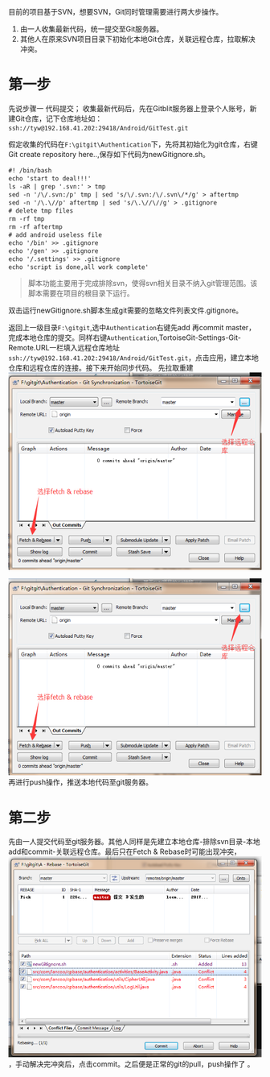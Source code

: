目前的项目基于SVN，想要SVN，Git同时管理需要进行两大步操作。

1.  由一人收集最新代码，统一提交至Git服务器。
2.  其他人在原来SVN项目目录下初始化本地Git仓库，关联远程仓库，拉取解决冲突。

#  第一步

先说步骤一 代码提交；
收集最新代码后，先在Gitblit服务器上登录个人账号，新建Git仓库，记下仓库地址如：
`ssh://tyw@192.168.41.202:29418/Android/GitTest.git`  

假定收集的代码在`F:\gitgit\Authentication`下，先将其初始化为git仓库，右键Git create repository here..,保存如下代码为newGitignore.sh。  

```
#! /bin/bash
echo 'start to deal!!!'
ls -aR | grep '.svn:' > tmp
sed -n '/\/.svn:/p' tmp | sed 's/\/.svn:/\/.svn\/*/g' > aftertmp
sed -n '/\.\//p' aftertmp | sed 's/\.\//\//g' > .gitignore
# delete tmp files
rm -rf tmp
rm -rf aftertmp 
# add android useless file
echo '/bin' >> .gitignore
echo '/gen' >> .gitignore
echo '/.settings' >> .gitignore
echo 'script is done,all work complete'

```

> 脚本功能主要用于完成排除svn，使得svn相关目录不纳入git管理范围。该脚本需要在项目的根目录下运行。

双击运行newGitignore.sh脚本生成git需要的忽略文件列表文件.gitignore。  

返回上一级目录`F:\gitgit`,选中`Authentication`右键先add 再commit master，完成本地仓库的提交。同样右键`Authentication`,TortoiseGit-Settings-Git-Remote.URL一栏填入远程仓库地址`ssh://tyw@192.168.41.202:29418/Android/GitTest.git`，点击应用，建立本地仓库和远程仓库的连接。接下来开始同步代码。
先拉取重建
![20170803093028.png](../../../Pictures/201708/20170803093028.png)  

![20170803093028.png](../../../Pictures/201708/20170803093028.png)  
再进行push操作，推送本地代码至git服务器。

# 第二步  

先由一人提交代码至git服务器。其他人同样是先建立本地仓库-排除svn目录-本地add和commit-关联远程仓库。最后只在Fetch & Rebase时可能出现冲突，  
![20170803093623.png](../../../Pictures/201708/20170803093623.png)  
，手动解决完冲突后，点击commit。之后便是正常的git的pull，push操作了 。